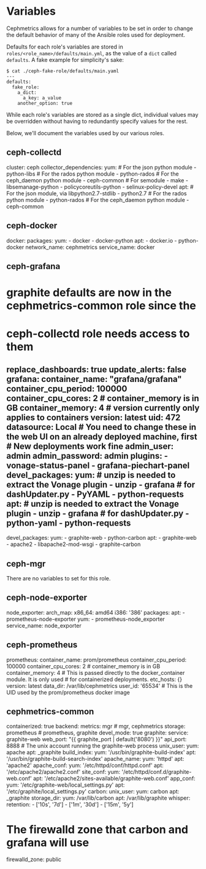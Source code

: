 # Variables
Cephmetrics allows for a number of variables to be set in order to change the default behavior of many of the Ansible roles used for deployment.

Defaults for each role's variables are stored in
`roles/<role_name>/defaults/main.yml`, as the value of a `dict` called
`defaults`. A fake example for simplicity's sake:

    $ cat ./ceph-fake-role/defaults/main.yaml
    ---
    defaults:
      fake_role:
        a_dict:
          a_key: a_value
        another_option: true

While each role's variables are stored as a single dict, individual values may be overridden without having to redundantly specify values for the rest.

Below, we'll document the variables used by our various roles.

## ceph-collectd

  cluster: ceph
  collector_dependencies:
    yum:
      # For the json python module
      - python-libs
      # For the rados python module
      - python-rados
      # For the ceph_daemon python module
      - ceph-common
      # For semodule
      - make
      - libsemanage-python
      - policycoreutils-python
      - selinux-policy-devel
    apt:
      # For the json module, via libpython2.7-stdlib
      - python2.7
      # For the rados python module
      - python-rados
      # For the ceph_daemon python module
      - ceph-common


## ceph-docker
  docker:
    packages:
      yum:
        - docker
        - docker-python
      apt:
        - docker.io
        - python-docker
    network_name: cephmetrics
    service_name: docker

## ceph-grafana
  # graphite defaults are now in the cephmetrics-common role since the
  # ceph-collectd role needs access to them
  replace_dashboards: true
  update_alerts: false
  grafana:
    container_name: "grafana/grafana"
    container_cpu_period: 100000
    container_cpu_cores: 2
    # container_memory is in GB
    container_memory: 4
    # version currently only applies to containers
    version: latest
    uid: 472
    datasource: Local
    # You need to change these in the web UI on an already deployed machine, first
    # New deployments work fine
    admin_user: admin
    admin_password: admin
    plugins:
      - vonage-status-panel
      - grafana-piechart-panel
devel_packages:
  yum:
    # unzip is needed to extract the Vonage plugin
    - unzip
    - grafana
    # for dashUpdater.py
    - PyYAML
    - python-requests
  apt:
    # unzip is needed to extract the Vonage plugin
    - unzip
    - grafana
    # for dashUpdater.py
    - python-yaml
    - python-requests
---
devel_packages:
  yum:
    - graphite-web
    - python-carbon
  apt:
    - graphite-web
    - apache2
    - libapache2-mod-wsgi
    - graphite-carbon

## ceph-mgr
There are no variables to set for this role.

## ceph-node-exporter
  node_exporter:
    arch_map:
      x86_64: amd64
      i386: '386'
    packages:
      apt:
        - prometheus-node-exporter
      yum:
        - prometheus-node_exporter
  service_name: node_exporter

## ceph-prometheus
  prometheus:
    container_name: prom/prometheus
    container_cpu_period: 100000
    container_cpu_cores: 2
    # container_memory is in GB
    container_memory: 4
    # This is passed directly to the docker_container module. It is only used
    # for containerized deployments.
    etc_hosts: {}
    version: latest
    data_dir: /var/lib/cephmetrics
    user_id: '65534'  # This is the UID used by the prom/prometheus docker image

## cephmetrics-common
  containerized: true
  backend:
    metrics: mgr  # mgr, cephmetrics
    storage: prometheus  # prometheus, graphite
  devel_mode: true
  graphite:
    service: graphite-web
    web_port: "{{ graphite_port | default('8080') }}"
    api_port: 8888
    # The unix account running the graphite-web process
    unix_user:
      yum: apache
      apt: _graphite
    build_index:
      yum: '/usr/bin/graphite-build-index'
      apt: '/usr/bin/graphite-build-search-index'
    apache_name:
      yum: 'httpd'
      apt: 'apache2'
    apache_conf:
      yum: '/etc/httpd/conf/httpd.conf'
      apt: '/etc/apache2/apache2.conf'
    site_conf:
      yum: '/etc/httpd/conf.d/graphite-web.conf'
      apt: '/etc/apache2/sites-available/graphite-web.conf'
    app_conf:
      yum: '/etc/graphite-web/local_settings.py'
      apt: '/etc/graphite/local_settings.py'
  carbon:
    unix_user:
      yum: carbon
      apt: _graphite
    storage_dir:
      yum: /var/lib/carbon
      apt: /var/lib/graphite
  whisper:
    retention:
      - ['10s', '7d']
      - ['1m', '30d']
      - ['15m', '5y']
  # The firewalld zone that carbon and grafana will use
  firewalld_zone: public
